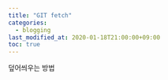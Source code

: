 ```yaml
---
title: "GIT fetch"
categories: 
  - blogging
last_modified_at: 2020-01-18T21:00:00+09:00
toc: true
---
```

덮어씌우는 방법